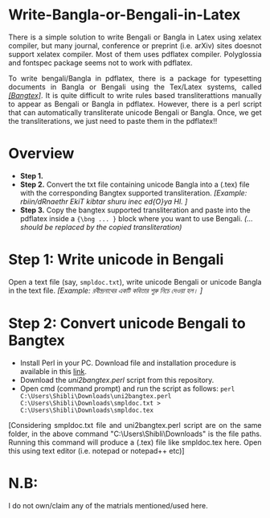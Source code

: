 # Write-Bangla-or-Bengali-in-Latex
<p align="justify">There is a simple solution to write Bengali or Bangla in Latex using xelatex compiler, 
but many journal, conference or preprint (i.e. arXiv) sites doesnot support xelatex compiler. 
Most of them uses pdflatex compiler. Polyglossia and fontspec package seems not to work with pdflatex.</p>

<p align="justify"> To write bengali/Bangla in pdflatex, there is a package for typesetting documents in Bangla or Bengali using the Tex/Latex systems,
called <em><a href="https://www.saha.ac.in/theory/palashbaran.pal/bangtex/bangtex.html">[Bangtex]</a></em>. It is quite difficult 
to write rules based transliterattions manually to appear as Bengali or Bangla in pdflatex. However, there is a perl script that can
automatically transliterate unicode Bengali or Bangla. Once, we get the transliterations, we just need to paste them in the pdflatex!!</p> 

# Overview
+ <b>Step 1.</b> 
+ <b>Step 2.</b> Convert the txt file containing unicode Bangla into a (.tex) file with the corresponding Bangtex supported transliteration. <em>[Example: rbiin/dRnaethr EkiT kibtar shuru inec ed{O}ya Hl. ]</em> 
+ <b>Step 3.</b> Copy the bangtex supported transliteration and paste into the pdflatex inside a <code>{\bng ... }</code> block where you want to use Bengali. <em>(... should be replaced by the copied transliteration)</em>

# Step 1: Write unicode in Bengali 
<p align="justify">Open a text file (say, <code>smpldoc.txt</code>), write unicode Bengali or unicode Bangla in the text file. 
<em>[Example: রবীন্দ্রনাথের একটি কবিতার শুরু নিচে দেওয়া হল। ]</em> </p>

# Step 2: Convert unicode Bengali to Bangtex 
+ Install Perl in your PC. Download file and installation procedure is available in this <a href="https://learn.perl.org/installing/windows.html">link</a>.
+ Download the *uni2bangtex.perl* script from this repository.
+ Open cmd (command prompt) and run the script as follows:
<code>perl C:\Users\Shibli\Downloads\uni2bangtex.perl C:\Users\Shibli\Downloads\smpldoc.txt > C:\Users\Shibli\Downloads\smpldoc.tex</code>

<p align="justify">[Considering smpldoc.txt file and uni2bangtex.perl script are on the same folder, in the above command "C:\Users\Shibli\Downloads" is the file paths.
Running this command will produce a (.tex) file like smpldoc.tex here. Open this using text editor (i.e. notepad or notepad++ etc)]</p>

# N.B:
I do not own/claim any of the matrials mentioned/used here.

 
